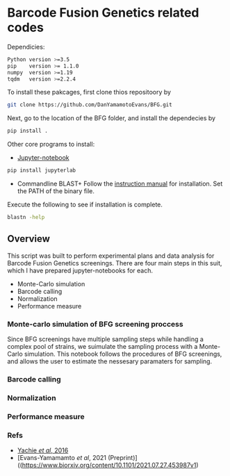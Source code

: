 # Barcode Fusion Genetics related codes
Dependicies:
```sh
Python version >=3.5
pip    version >= 1.1.0
numpy  version >=1.19 
tqdm   version >=2.2.4
```
To install these pakcages, first clone thios repositoory by
```sh
git clone https://github.com/DanYamamotoEvans/BFG.git
```

Next, go to the location of the BFG folder, and install the dependecies by
```sh
pip install .
```

Other core programs to install:
- [Jupyter-notebook](https://jupyter.org/install)
```sh
pip install jupyterlab
```
- Commandline BLAST+
Follow the [instruction manual](https://www.ncbi.nlm.nih.gov/books/NBK569861/) for installation.
Set the PATH of the binary file.

Execute the following to see if installation is complete.
```sh
blastn -help
```
    
## Overview
This script was built to perform experimental plans and data analysis for Barcode Fusion Genetics screenings. There are four main steps in this suit, which I have prepared jupyter-notebooks for each.

- Monte-Carlo simulation
- Barcode calling
- Normalization
- Performance measure

### Monte-carlo simulation of BFG screening proccess
Since BFG screenings have multiple sampling steps while handling a complex pool of strains, we suimulate the sampling process with a Monte-Carlo simulation. This notebook follows the procedures of BFG screenings, and allows the user to estimate the nessesary paramaters for sampling. 


### Barcode calling


### Normalization

### Performance measure




### Refs
- [Yachie _et al_, 2016](https://www.embopress.org/doi/full/10.15252/msb.20156660)
- [Evans-Yamamamto _et al_, 2021 (Preprint)]((https://www.biorxiv.org/content/10.1101/2021.07.27.453987v1)



